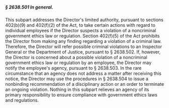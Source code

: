 ##### § 2638.501 In general. #####

This subpart addresses the Director's limited authority, pursuant to sections 402(b)(9) and 402(f)(2) of the Act, to take certain actions with regard to individual employees if the Director suspects a violation of a noncriminal government ethics law or regulation. Section 402(f)(5) of the Act prohibits the Director from making any finding regarding a violation of a criminal law. Therefore, the Director will refer possible criminal violations to an Inspector General or the Department of Justice, pursuant to § 2638.502. If, however, the Director is concerned about a possible violation of a noncriminal government ethics law or regulation by an employee, the Director may notify the employee's agency, pursuant to § 2638.503. In the rare circumstance that an agency does not address a matter after receiving this notice, the Director may use the procedures in § 2638.504 to issue a nonbinding recommendation of a disciplinary action or an order to terminate an ongoing violation. Nothing in this subpart relieves an agency of its primary responsibility to ensure compliance with government ethics laws and regulations.